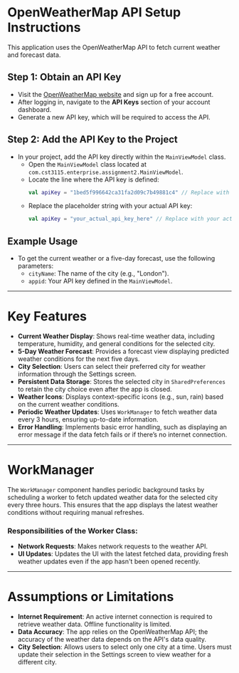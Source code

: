 # OpenWeatherMap API Setup Instructions

This application uses the OpenWeatherMap API to fetch current weather and forecast data.

## Step 1: Obtain an API Key
- Visit the [OpenWeatherMap website](https://openweathermap.org/) and sign up for a free account.
- After logging in, navigate to the **API Keys** section of your account dashboard.
- Generate a new API key, which will be required to access the API.

## Step 2: Add the API Key to the Project
- In your project, add the API key directly within the `MainViewModel` class.
  - Open the `MainViewModel` class located at `com.cst3115.enterprise.assignment2.MainViewModel`.
  - Locate the line where the API key is defined:
    ```kotlin
    val apiKey = "1bed5f996642ca31fa2d09c7b49881c4" // Replace with your actual API key
    ```
  - Replace the placeholder string with your actual API key:
    ```kotlin
    val apiKey = "your_actual_api_key_here" // Replace with your actual API key
    ```



## Example Usage
- To get the current weather or a five-day forecast, use the following parameters:
  - `cityName`: The name of the city (e.g., "London").
  - `appid`: Your API key defined in the `MainViewModel`.


---

# Key Features

- **Current Weather Display**: Shows real-time weather data, including temperature, humidity, and general conditions for the selected city.
- **5-Day Weather Forecast**: Provides a forecast view displaying predicted weather conditions for the next five days.
- **City Selection**: Users can select their preferred city for weather information through the Settings screen.
- **Persistent Data Storage**: Stores the selected city in `SharedPreferences` to retain the city choice even after the app is closed.
- **Weather Icons**: Displays context-specific icons (e.g., sun, rain) based on the current weather conditions.
- **Periodic Weather Updates**: Uses `WorkManager` to fetch weather data every 3 hours, ensuring up-to-date information.
- **Error Handling**: Implements basic error handling, such as displaying an error message if the data fetch fails or if there’s no internet connection.

---

# WorkManager

The `WorkManager` component handles periodic background tasks by scheduling a worker to fetch updated weather data for the selected city every three hours. This ensures that the app displays the latest weather conditions without requiring manual refreshes.

### Responsibilities of the Worker Class:
- **Network Requests**: Makes network requests to the weather API.
- **UI Updates**: Updates the UI with the latest fetched data, providing fresh weather updates even if the app hasn't been opened recently.

---

# Assumptions or Limitations

- **Internet Requirement**: An active internet connection is required to retrieve weather data. Offline functionality is limited.
- **Data Accuracy**: The app relies on the OpenWeatherMap API; the accuracy of the weather data depends on the API's data quality.
- **City Selection**: Allows users to select only one city at a time. Users must update their selection in the Settings screen to view weather for a different city.

